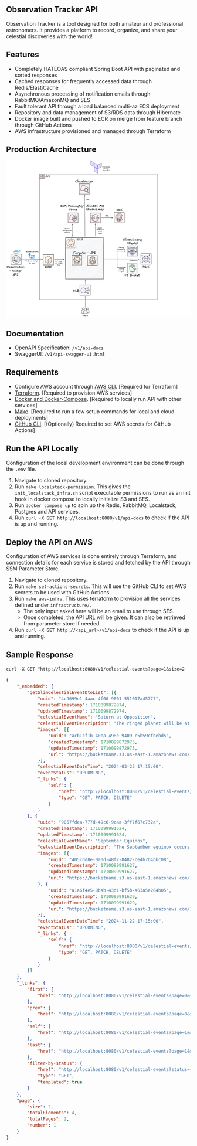 ## Observation Tracker API
Observation Tracker is a tool designed for both amateur and professional astronomers. It provides a platform to record, organize, and share your celestial discoveries with the world! 

## Features
- Completely HATEOAS compliant Spring Boot API with paginated and sorted responses
- Cached responses for frequently accessed data through Redis/ElastiCache
- Asynchronous processing of notification emails through RabbitMQ/AmazonMQ and SES
- Fault tolerant API through a load balanced multi-az ECS deployment
- Repository and data management of S3/RDS data through Hibernate
- Docker image built and pushed to ECR on merge from feature branch through GitHub Actions 
- AWS infrastructure provisioned and managed through Terraform

## Production Architecture
![Architecture](https://raw.githubusercontent.com/ris-tlp/observation-tracker/main/media/architecture_diagram.png?token=GHSAT0AAAAAAB6SHAUHAWFQINV2Z7KE2WSEZPNLQSQ)

## Documentation
- OpenAPI Specification: `/v1/api-docs`
- SwaggerUI: `/v1/api-swagger-ui.html`

## Requirements 
- Configure AWS account through [AWS CLI](https://aws.amazon.com/cli/). [Required for Terraform]
- [Terraform](https://www.terraform.io/). [Required to provision AWS services]
- [Docker and Docker-Compose](https://www.docker.com/). [Required to locally run API with other services]
- [Make](https://www.gnu.org/software/make/manual/make.html). [Required to run a few setup commands for local and cloud deployments]
- [GitHub CLI](https://cli.github.com/). [(Optionally) Required to set AWS secrets for GitHub Actions]

## Run the API Locally
Configuration of the local development environment can be done through the `.env` file.
1. Navigate to cloned repository.
2. Run `make localstack-permission`. This gives the `init_localstack_infra.sh` script executable permissions to run as an init hook in docker compose to locally initialize S3 and SES.
3. Run `docker compose up` to spin up the Redis, RabbitMQ, Localstack, Postgres and API services.
4. Run `curl -X GET http://localhost:8080/v1/api-docs` to check if the API is up and running. 

## Deploy the API on AWS
Configuration of AWS services is done entirely through Terraform, and connection details for each service is stored and fetched by the API through SSM Parameter Store.
1. Navigate to cloned repository.
2. Run `make set-actions-secrets`. This will use the GitHub CLI to set AWS secrets to be used with GitHub Actions.
3. Run `make aws-infra`. This uses terraform to provision all the services defined under `infrastructure/`.
   - The only input asked here will be an email to use through SES.
   - Once completed, the API URL will be given. It can also be retrieved from parameter store if needed.
4. Run `curl -X GET http://<api_url>/v1/api-docs` to check if the API is up and running.
   
## Sample Response
`curl -X GET "http://localhost:8080/v1/celestial-events?page=1&size=2`

```json
{
    "_embedded": {
        "getSlimCelestialEventDtoList": [{
            "uuid": "4c9699e1-4aac-4f00-9001-551017a45777",
            "createdTimestamp": 1710099872974,
            "updatedTimestamp": 1710099872974,
            "celestialEventName": "Saturn at Opposition",
            "celestialEventDescription": "The ringed planet will be at its closest approach to Earth and its face will be fully illuminated by the Sun. It will be brighter than any other time of the year and will be visible all night long.",
            "images": [{
                "uuid": "acb1cf1b-40ea-498e-9409-c5b59cfbebd5",
                "createdTimestamp": 1710099872975,
                "updatedTimestamp": 1710099872975,
                "url": "https://bucketname.s3.us-east-1.amazonaws.com/1710099872960-saturn-equinox.png"
            }],
            "celestialEventDateTime": "2024-03-25 17:15:00",
            "eventStatus": "UPCOMING",
            "_links": {
                "self": {
                    "href": "http://localhost:8080/v1/celestial-events/4c9699e1-4aac-4f00-9001-551017a45777",
                    "type": "GET, PATCH, DELETE"
                }
            }
        }, {
            "uuid": "9057fdea-777d-49c6-9caa-3ff7f67c732a",
            "createdTimestamp": 1710099991624,
            "updatedTimestamp": 1710099991624,
            "celestialEventName": "September Equinox",
            "celestialEventDescription": "The September equinox occurs at 12:39 UTC. The Sun will shine directly on the equator and there will be nearly equal amounts of day and night throughout the world.",
            "images": [{
                "uuid": "405cdd8e-0a0d-48f7-8482-ce4b7b4bbc08",
                "createdTimestamp": 1710099991627,
                "updatedTimestamp": 1710099991627,
                "url": "https://bucketname.s3.us-east-1.amazonaws.com/1710099991538-sun.png"
            }, {
                "uuid": "a1a6f4e5-8bab-43d1-bf5b-a63a5e264b05",
                "createdTimestamp": 1710099991629,
                "updatedTimestamp": 1710099991629,
                "url": "https://bucketname.s3.us-east-1.amazonaws.com/1710099991611-equinox.png"
            }],
            "celestialEventDateTime": "2024-11-22 17:15:00",
            "eventStatus": "UPCOMING",
            "_links": {
                "self": {
                    "href": "http://localhost:8080/v1/celestial-events/9057fdea-777d-49c6-9caa-3ff7f67c732a",
                    "type": "GET, PATCH, DELETE"
                }
            }
        }]
    },
    "_links": {
        "first": {
            "href": "http://localhost:8080/v1/celestial-events?page=0&size=2"
        },
        "prev": {
            "href": "http://localhost:8080/v1/celestial-events?page=0&size=2"
        },
        "self": {
            "href": "http://localhost:8080/v1/celestial-events?page=1&size=2"
        },
        "last": {
            "href": "http://localhost:8080/v1/celestial-events?page=1&size=2"
        },
        "filter-by-status": {
            "href": "http://localhost:8080/v1/celestial-events?status={status}",
            "type": "GET",
            "templated": true
        }
    },
    "page": {
        "size": 2,
        "totalElements": 4,
        "totalPages": 2,
        "number": 1
    }
}
```
